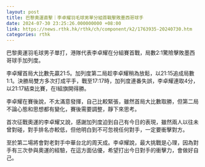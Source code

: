 ```yaml
---
layout: post
title: 巴黎奧運直擊｜李卓耀羽毛球男單分組首戰擊敗墨西哥球手
date: 2024-07-30 23:25:26.000000000 +08:00
link: https://news.rthk.hk/rthk/ch/component/k2/1763935-20240730.htm
categories: rthk
---
```


巴黎奧運羽毛球男子單打，港隊代表李卓耀在分組賽首戰，局數2:1驚險擊敗墨西哥球手加列度。

李卓耀首局大比數先贏21:5。加列度第二局趁李卓耀稍為放鬆，以21:15追成局數1:1。決勝局雙方多次打成平手，戰至17:17時，加列度連番失誤，李卓耀連取4分，以21:17結束比賽，在I組旗開得勝。

李卓耀在賽後說，不太滿意發揮，自己比較緊張，雖然首局大比數取勝，但第二局不論心態和思想都有變化，賽後需要調整，靜下來思考。

首次征戰奧運的李卓耀又說，感謝加列度迫到自己有今日的表現，雖然兩人以往未曾對碰，對手排名亦較低，但他明白到不可忽視任何對手，一定要衝擊對方。

至於第二場將會對老對手中華台北的周天成。李卓耀說，最大挑戰是心理，因為對手有三次參與奧運的經驗，在這方面佔優，希望打出今日對手的衝擊力，會做好自己。
